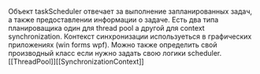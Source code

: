 Объект taskScheduler отвечает за выполнение запланированных задач, а также предоставлении информации о задаче. Есть два типа планироващика один для thread pool а другой для context synchronization. Контекст синхронизации используеться в графических приложениях (win forms wpf). Можно также определить свой производный класс если нужно задать свою логики scheduler.[[ThreadPool]][[SynchronizationContext]]